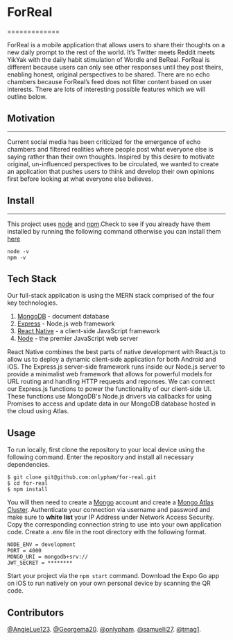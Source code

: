 # ForReal
=============

ForReal is a mobile application that allows users to share their thoughts on a new daily prompt to the rest of the world. It’s Twitter meets Reddit meets YikYak with the daily habit stimulation of Wordle and BeReal.  ForReal is different because users can only see other responses until they post theirs, enabling honest, original perspectives to be shared. There are no echo chambers because ForReal’s feed does not filter content based on user interests. There are lots of interesting possible features which we will outline below.

## Motivation
---------------

Current social media has been criticized for the emergence of echo chambers and filtered realities where people post what everyone else is saying rather than their own thoughts. Inspired by this desire to motivate original, un-influenced perspectives to be circulated, we wanted to create an application that pushes users to think and develop their own opinions first before looking at what everyone else believes. 

## Install
---------------

This project uses [node](http://nodejs.org) and [npm](https://npmjs.com).Check to see if you already have them installed by running the following command otherwise you can install them [here](https://docs.npmjs.com/downloading-and-installing-node-js-and-npm)

```
node -v
npm -v
```

## Tech Stack

Our full-stack application is using the MERN stack comprised of the four key technologies.

1. [MongoDB](https://www.mongodb.com/docs/) - document database
2. [Express](https://expressjs.com/) - Node.js web framework
3. [React Native](https://reactnative.dev/docs/getting-started) - a client-side JavaScript framework
4. [Node](https://nodejs.org/en/docs/) - the premier JavaScript web server

React Native combines the best parts of native development with React.js to allow us to deploy a dynamic client-side application for both Android and iOS. The Express.js server-side framework runs inside our Node.js server to provide a minimalist web framework that allows for powerful models for URL routing and handling HTTP requests and reponses. We can connect our Express.js functions to power the functionality of our client-side UI. These functions use MongoDB's Node.js drivers via callbacks for using Promises to access and update data in our MongoDB database hosted in the cloud using Atlas.

## Usage

To run locally, first clone the repository to your local device using the following command. Enter the repository and install all necessary dependencies.

```
$ git clone git@github.com:onlypham/for-real.git
$ cd for-real
$ npm install
```

You will then need to create a [Mongo](https://www.mongodb.com/) account and create a [Mongo Atlas Cluster](https://docs.atlas.mongodb.com/getting-started/). Authenticate your connection via username and password and make sure to **white list** your IP Address under Network Access Security. Copy the corresponding connection string to use into your own application code. Create a .env file in the root directory with the following format.

```
NODE_ENV = development
PORT = 4000
MONGO_URI = mongodb+srv://
JWT_SECRET = ********
```

Start your project via the `npm start` command. Download the Expo Go app on iOS to run natively on your own personal device by scanning the QR code.

## Contributors

[@AngieLue123](https://github.com/AngieLue123).
[@Georgema20](https://github.com/Georgema20).
[@onlypham](https://github.com/onlypham).
[@samuelli27](https://github.com/samuelli27).
[@tmag1](https://github.com/tmag1).